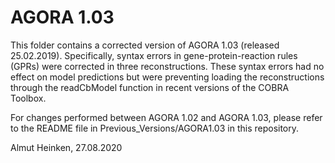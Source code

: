 # AGORA 1.03

This folder contains a corrected version of AGORA 1.03 (released 25.02.2019). Specifically, syntax errors in gene-protein-reaction rules (GPRs) were corrected in three reconstructions. These syntax errors had no effect on model predictions but were preventing loading the reconstructions through the readCbModel function in recent versions of the COBRA Toolbox.

For changes performed between AGORA 1.02 and AGORA 1.03, please refer to the README file in Previous_Versions/AGORA1.03 in this repository.

Almut Heinken, 27.08.2020
